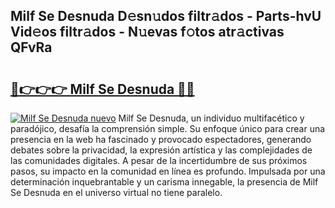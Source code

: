 ## Milf Se Desnuda D𝚎sn𝚞dos filtr𝚊dos - Parts-hvU Vid𝚎os filtr𝚊dos - N𝚞evas f𝚘tos atr𝚊ctivas QFvRa

# <h2><a href="http://mb83i4.tromn.icu/?c=Milf+Se+Desnuda">🔗👉👉👉 Milf Se Desnuda 🔗🔗</a></h2>

[![Milf Se Desnuda nuevo](https://i.imgur.com/pEAQMta.gif)](http://mb83i4.tromn.icu/?c=Milf+Se+Desnuda)
Milf Se Desnuda, un individuo multifacético y paradójico, desafía la comprensión simple. Su enfoque único para crear una presencia en la web ha fascinado y provocado espectadores, generando debates sobre la privacidad, la expresión artística y las complejidades de las comunidades digitales. A pesar de la incertidumbre de sus próximos pasos, su impacto en la comunidad en línea es profundo. Impulsada por una determinación inquebrantable y un carisma innegable, la presencia de Milf Se Desnuda en el universo virtual no tiene paralelo.
